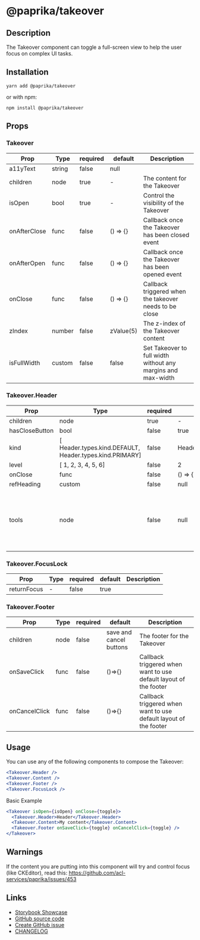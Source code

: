 <!-- start: Autogenerated - do not modify -->

# @paprika/takeover

## Description

The Takeover component can toggle a full-screen view to help the user focus on complex UI tasks.

## Installation

```
yarn add @paprika/takeover
```

or with npm:

```
npm install @paprika/takeover
```

## Props

### Takeover

| Prop         | Type   | required | default   | Description                                                  |
| ------------ | ------ | -------- | --------- | ------------------------------------------------------------ |
| a11yText     | string | false    | null      |                                                              |
| children     | node   | true     | -         | The content for the Takeover                                 |
| isOpen       | bool   | true     | -         | Control the visibility of the Takeover                       |
| onAfterClose | func   | false    | () => {}  | Callback once the Takeover has been closed event             |
| onAfterOpen  | func   | false    | () => {}  | Callback once the Takeover has been opened event             |
| onClose      | func   | false    | () => {}  | Callback triggered when the takeover needs to be close       |
| zIndex       | number | false    | zValue(5) | The z-index of the Takeover content                          |
| isFullWidth  | custom | false    | false     | Set Takeover to full width without any margins and max-width |

### Takeover.Header

| Prop           | Type                                                    | required | default                   | Description                                                           |
| -------------- | ------------------------------------------------------- | -------- | ------------------------- | --------------------------------------------------------------------- |
| children       | node                                                    | true     | -                         |                                                                       |
| hasCloseButton | bool                                                    | false    | true                      |                                                                       |
| kind           | [ Header.types.kind.DEFAULT, Header.types.kind.PRIMARY] | false    | Header.types.kind.DEFAULT |                                                                       |
| level          | [ 1, 2, 3, 4, 5, 6]                                     | false    | 2                         |                                                                       |
| onClose        | func                                                    | false    | () => {}                  |                                                                       |
| refHeading     | custom                                                  | false    | null                      |                                                                       |
| tools          | node                                                    | false    | null                      | Add node object to the right side of heading next to the close button |

### Takeover.FocusLock

| Prop        | Type | required | default | Description |
| ----------- | ---- | -------- | ------- | ----------- |
| returnFocus | -    | false    | true    |             |

### Takeover.Footer

| Prop          | Type | required | default                 | Description                                                      |
| ------------- | ---- | -------- | ----------------------- | ---------------------------------------------------------------- |
| children      | node | false    | save and cancel buttons | The footer for the Takeover                                      |
| onSaveClick   | func | false    | ()=>{}                  | Callback triggered when want to use default layout of the footer |
| onCancelClick | func | false    | ()=>{}                  | Callback triggered when want to use default layout of the footer |

<!-- end: Autogenerated - do not modify -->
<!-- content -->

## Usage

You can use any of the following components to compose the Takeover:

```jsx
<Takeover.Header />
<Takeover.Content />
<Takeover.Footer />
<Takeover.FocusLock />
```

Basic Example

```jsx
<Takeover isOpen={isOpen} onClose={toggle}>
  <Takeover.Header>Header</Takeover.Header>
  <Takeover.Content>My content</Takeover.Content>
  <Takeover.Footer onSaveClick={toggle} onCancelClick={toggle} />
</Takeover>
```

## Warnings

If the content you are putting into this component will try and control focus (like CKEditor), read this: https://github.com/acl-services/paprika/issues/453

<!-- eoContent -->

## Links

- [Storybook Showcase](https://paprika.highbond.com/?path=/story/messaging-takeover--showcase)
- [GitHub source code](https://github.com/acl-services/paprika/tree/master/packages/Takeover/src)
- [Create GitHub issue](https://github.com/acl-services/paprika/issues/new?label=[]&title=@paprika/takeover%20[help]:%20your%20short%20description&body=%0A%23%20Help%20wanted%0A%0A%23%23%20Please%20write%20your%20question.%0A*A%20clear%20and%20concise%20description%20of%20what%20the%20question%20is*%0A%0A%23%23%20Additional%20context%0A*Add%20any%20other%20context%20or%20screenshots%20about%20your%20question%20here.*%0A)
- [CHANGELOG](https://github.com/acl-services/paprika/tree/master/packages/Takeover/CHANGELOG.md)
